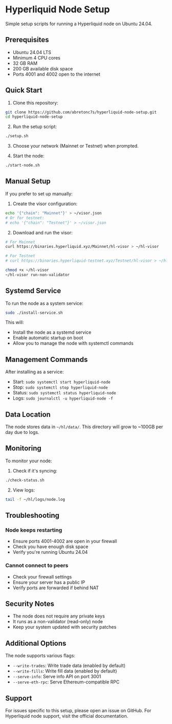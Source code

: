 # Hyperliquid Node Setup

Simple setup scripts for running a Hyperliquid node on Ubuntu 24.04.

## Prerequisites

- Ubuntu 24.04 LTS
- Minimum 4 CPU cores
- 32 GB RAM
- 200 GB available disk space
- Ports 4001 and 4002 open to the internet

## Quick Start

1. Clone this repository:
```bash
git clone https://github.com/abretonc7s/hyperliquid-node-setup.git
cd hyperliquid-node-setup
```

2. Run the setup script:
```bash
./setup.sh
```

3. Choose your network (Mainnet or Testnet) when prompted.

4. Start the node:
```bash
./start-node.sh
```

## Manual Setup

If you prefer to set up manually:

1. Create the visor configuration:
```bash
echo '{"chain": "Mainnet"}' > ~/visor.json
# Or for testnet:
# echo '{"chain": "Testnet"}' > ~/visor.json
```

2. Download and run the visor:
```bash
# For Mainnet
curl https://binaries.hyperliquid.xyz/Mainnet/hl-visor > ~/hl-visor

# For Testnet
# curl https://binaries.hyperliquid-testnet.xyz/Testnet/hl-visor > ~/hl-visor

chmod +x ~/hl-visor
~/hl-visor run-non-validator
```

## Systemd Service

To run the node as a system service:

```bash
sudo ./install-service.sh
```

This will:
- Install the node as a systemd service
- Enable automatic startup on boot
- Allow you to manage the node with systemctl commands

## Management Commands

After installing as a service:

- Start: `sudo systemctl start hyperliquid-node`
- Stop: `sudo systemctl stop hyperliquid-node`
- Status: `sudo systemctl status hyperliquid-node`
- Logs: `sudo journalctl -u hyperliquid-node -f`

## Data Location

The node stores data in `~/hl/data/`. This directory will grow to ~100GB per day due to logs.

## Monitoring

To monitor your node:

1. Check if it's syncing:
```bash
./check-status.sh
```

2. View logs:
```bash
tail -f ~/hl/logs/node.log
```

## Troubleshooting

### Node keeps restarting
- Ensure ports 4001-4002 are open in your firewall
- Check you have enough disk space
- Verify you're running Ubuntu 24.04

### Cannot connect to peers
- Check your firewall settings
- Ensure your server has a public IP
- Verify ports are forwarded if behind NAT

## Security Notes

- The node does not require any private keys
- It runs as a non-validator (read-only) node
- Keep your system updated with security patches

## Additional Options

The node supports various flags:

- `--write-trades`: Write trade data (enabled by default)
- `--write-fills`: Write fill data (enabled by default)
- `--serve-info`: Serve info API on port 3001
- `--serve-eth-rpc`: Serve Ethereum-compatible RPC

## Support

For issues specific to this setup, please open an issue on GitHub.
For Hyperliquid node support, visit the official documentation.